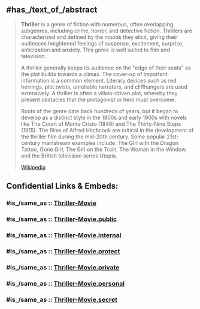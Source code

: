 
## #has_/text_of_/abstract 

> **Thriller** is a genre of fiction with numerous, often overlapping, subgenres, including crime, horror, and detective fiction. Thrillers are characterized and defined by the moods they elicit, giving their audiences heightened feelings of suspense, excitement, surprise, anticipation and anxiety. This genre is well suited to film and television.
>
> A thriller generally keeps its audience on the "edge of their seats" as the plot builds towards a climax. The cover-up of important information is a common element. Literary devices such as red herrings, plot twists, unreliable narrators, and cliffhangers are used extensively. A thriller is often a villain-driven plot, whereby they present obstacles that the protagonist or hero must overcome.
>
> Roots of the genre date back hundreds of years, but it began to develop as a distinct style in the 1800s and early 1900s with novels like The Count of Monte Cristo (1848) and The Thirty-Nine Steps (1915). The films of Alfred Hitchcock are critical in the development of the thriller film during the mid-20th century. Some popular 21st-century mainstream examples include: The Girl with the Dragon Tattoo, Gone Girl, The Girl on the Train, The Woman in the Window, and the British television series Utopia.
>
> [Wikipedia](https://en.wikipedia.org/wiki/Thriller%20(genre)) 


## Confidential Links & Embeds: 

### #is_/same_as :: [Thriller-Movie](Thriller-Movie.md) 

### #is_/same_as :: [Thriller-Movie.public](/_public/Society/Communication/Media/Movie/Thriller-Movie.public.md) 

### #is_/same_as :: [Thriller-Movie.internal](/_internal/Society/Communication/Media/Movie/Thriller-Movie.internal.md) 

### #is_/same_as :: [Thriller-Movie.protect](/_protect/Society/Communication/Media/Movie/Thriller-Movie.protect.md) 

### #is_/same_as :: [Thriller-Movie.private](/_private/Society/Communication/Media/Movie/Thriller-Movie.private.md) 

### #is_/same_as :: [Thriller-Movie.personal](/_personal/Society/Communication/Media/Movie/Thriller-Movie.personal.md) 

### #is_/same_as :: [Thriller-Movie.secret](/_secret/Society/Communication/Media/Movie/Thriller-Movie.secret.md)

